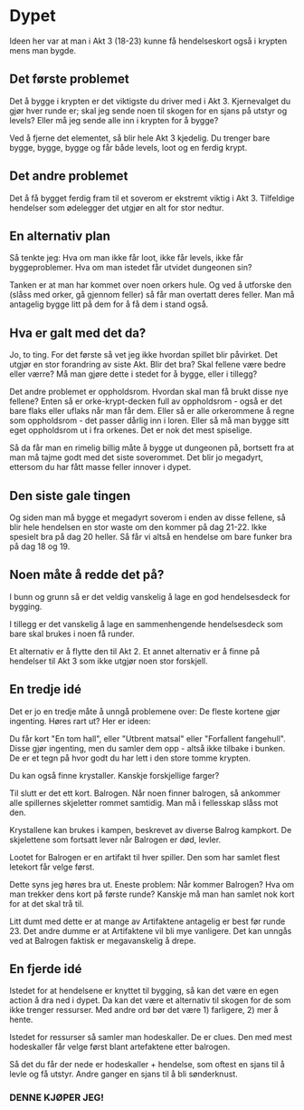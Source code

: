 # Dypet

Ideen her var at man i Akt 3 (18-23) kunne få hendelseskort også i krypten mens
man bygde.

## Det første problemet

Det å bygge i krypten er det viktigste du driver med i Akt 3. Kjernevalget du
gjør hver runde er; skal jeg sende noen til skogen for en sjans på utstyr og
levels? Eller må jeg sende alle inn i krypten for å bygge?

Ved å fjerne det elementet, så blir hele Akt 3 kjedelig. Du trenger bare bygge,
bygge, bygge og får både levels, loot og en ferdig krypt.

## Det andre problemet

Det å få bygget ferdig fram til et soverom er ekstremt viktig i Akt 3.
Tilfeldige hendelser som ødelegger det utgjør en alt for stor nedtur.

## En alternativ plan

Så tenkte jeg: Hva om man ikke får loot, ikke får levels, ikke får
byggeproblemer. Hva om man istedet får utvidet dungeonen sin?

Tanken er at man har kommet over noen orkers hule. Og ved å utforske den (slåss
med orker, gå gjennom feller) så får man overtatt deres feller. Man må antagelig
bygge litt på dem for å få dem i stand også.

## Hva er galt med det da?

Jo, to ting. For det første så vet jeg ikke hvordan spillet blir påvirket. Det
utgjør en stor forandring av siste Akt. Blir det bra? Skal fellene være bedre
eller værre? Må man gjøre dette i stedet for å bygge, eller i tillegg?

Det andre problemet er oppholdsrom. Hvordan skal man få brukt disse nye fellene?
Enten så er orke-krypt-decken full av oppholdsrom - også er det bare flaks eller
uflaks når man får dem. Eller så er alle orkerommene å regne som oppholdsrom -
det passer dårlig inn i loren. Eller så må man bygge sitt eget oppholdsrom ut i
fra orkenes. Det er nok det mest spiselige.

Så da får man en rimelig billig måte å bygge ut dungeonen på, bortsett fra at
man må tajme godt med det siste soverommet. Det blir jo megadyrt, ettersom du
har fått masse feller innover i dypet.

## Den siste gale tingen

Og siden man må bygge et megadyrt soverom i enden av disse fellene, så blir hele
hendelsen en stor waste om den kommer på dag 21-22. Ikke spesielt bra på dag 20
heller. Så får vi altså en hendelse om bare funker bra på dag 18 og 19.

## Noen måte å redde det på?

I bunn og grunn så er det veldig vanskelig å lage en god hendelsesdeck for
bygging.

I tillegg er det vanskelig å lage en sammenhengende hendelsesdeck som bare skal
brukes i noen få runder.

Et alternativ er å flytte den til Akt 2. Et annet alternativ er å finne på
hendelser til Akt 3 som ikke utgjør noen stor forskjell.

## En tredje idé

Det er jo en tredje måte å unngå problemene over: De fleste kortene gjør
ingenting. Høres rart ut? Her er ideen:

Du får kort "En tom hall", eller "Utbrent matsal" eller "Forfallent fangehull".
Disse gjør ingenting, men du samler dem opp - altså ikke tilbake i bunken. De er
et tegn på hvor godt du har lett i den store tomme krypten.

Du kan også finne krystaller. Kanskje forskjellige farger?

Til slutt er det ett kort. Balrogen. Når noen finner balrogen, så ankommer alle
spillernes skjeletter rommet samtidig. Man må i fellesskap slåss mot
den.

Krystallene kan brukes i kampen, beskrevet av diverse Balrog kampkort. De skjelettene
som fortsatt lever når Balrogen er død, levler.

Lootet for Balrogen er en artifakt til hver spiller. Den som har samlet flest letekort
får velge først.

Dette syns jeg høres bra ut. Eneste problem: Når kommer Balrogen? Hva om man trekker
dens kort på første runde? Kanskje må man han samlet nok kort for at det skal trå til.

Litt dumt med dette er at mange av Artifaktene antagelig er best før runde
23. Det andre dumme er at Artifaktene vil bli mye vanligere. Det kan unngås ved
at Balrogen faktisk er megavanskelig å drepe.

## En fjerde idé

Istedet for at hendelsene er knyttet til bygging, så kan det være en egen action
å dra ned i dypet. Da kan det være et alternativ til skogen for de som ikke
trenger ressurser. Med andre ord bør det være 1) farligere, 2) mer å hente.

Istedet for ressurser så samler man hodeskaller. De er clues. Den med mest
hodeskaller får velge først blant artefaktene etter balrogen.

Så det du får der nede er hodeskaller + hendelse, som oftest en sjans til å
levle og få utstyr. Andre ganger en sjans til å bli sønderknust.

### DENNE KJØPER JEG!

